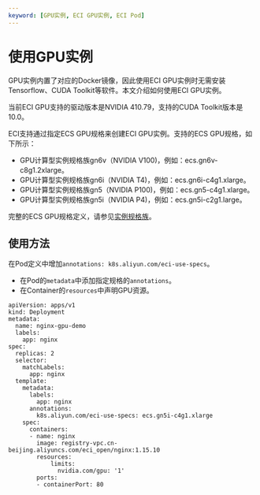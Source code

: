 ```yaml
---
keyword: [GPU实例, ECI GPU实例, ECI Pod]
---
```


# 使用GPU实例

GPU实例内置了对应的Docker镜像，因此使用ECI GPU实例时无需安装Tensorflow、CUDA Toolkit等软件。本文介绍如何使用ECI GPU实例。

当前ECI GPU支持的驱动版本是NVIDIA 410.79，支持的CUDA Toolkit版本是10.0。

ECI支持通过指定ECS GPU规格来创建ECI GPU实例。支持的ECS GPU规格，如下所示：

-   GPU计算型实例规格族gn6v（NVIDIA V100\)，例如：ecs.gn6v-c8g1.2xlarge。
-   GPU计算型实例规格族gn6i（NVIDIA T4\)，例如：ecs.gn6i-c4g1.xlarge。
-   GPU计算型实例规格族gn5（NVIDIA P100\)，例如：ecs.gn5-c4g1.xlarge。
-   GPU计算型实例规格族gn5i（NVIDIA P4\)，例如：ecs.gn5i-c2g1.large。

完整的ECS GPU规格定义，请参见[实例规格族](/cn.zh-CN/实例/实例规格族.md)。

## 使用方法

在Pod定义中增加`annotations: k8s.aliyun.com/eci-use-specs`。

-   在Pod的`metadata`中添加指定规格的`annotations`。
-   在Container的`resources`中声明GPU资源。

```
apiVersion: apps/v1
kind: Deployment
metadata:
  name: nginx-gpu-demo
  labels:
    app: nginx
spec:
  replicas: 2
  selector:
    matchLabels:
      app: nginx
  template:
    metadata:
      labels:
        app: nginx
      annotations:
        k8s.aliyun.com/eci-use-specs: ecs.gn5i-c4g1.xlarge
    spec:
      containers:
      - name: nginx
        image: registry-vpc.cn-beijing.aliyuncs.com/eci_open/nginx:1.15.10
        resources:
            limits:
              nvidia.com/gpu: '1'
        ports:
        - containerPort: 80
```

